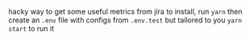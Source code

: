 hacky way to get some useful metrics from jira
to install, run `yarn` then create an `.env` file with configs from `.env.test` but tailored to you
`yarn start` to run it
